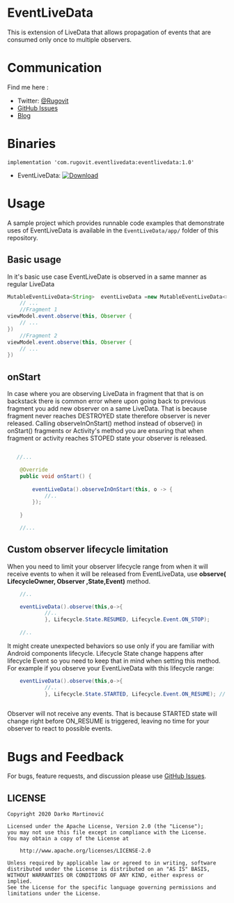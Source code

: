 
# EventLiveData 



This is extension of LiveData that allows propagation of events  that are consumed only once to multiple observers.


# Communication

 Find me here :


- Twitter: [@Rugovit][twitter]
- [GitHub Issues][issues]
- [Blog]


# Binaries

```
implementation 'com.rugovit.eventlivedata:eventlivedata:1.0'

```

* EventLiveData: [ ![Download](https://api.bintray.com/packages/rugovit/android/eventlivedata/images/download.svg) ](https://bintray.com/rugovit/android/eventlivedata/_latestVersion)


# Usage

A sample project which provides runnable code examples that demonstrate uses of EventLiveData is available in the `EventLiveData/app/` folder of this repository.
## Basic usage
 In it's basic use case EventLiveDate is observed in a same manner as regular LiveData

```java
MutableEventLiveData<String>  eventLiveData =new MutableEventLiveData<>();
    // ...
    //Fragment 1
viewModel.event.observe(this, Observer {
    // ...
})
    //Fragment 2
viewModel.event.observe(this, Observer {
    // ...
})
```
##  onStart

In case where you are observing LiveData in fragment that that is on backstack there is common error where upon going back to previous fragment you add new observer on a same LiveData. 
That is because  fragment never reaches DESTROYED state therefore observer is never released. Calling  observeInOnStart() method instead of observe() in  onStart()  fragments or Activity's method you are ensuring that when fragment or activity reaches STOPED state your observer is released. 

```java

   //...

    @Override
    public void onStart() {
    
        eventLiveData().observeInOnStart(this, o -> {
            //..
        });
    
    }

    //...
```
## Custom observer lifecycle limitation 

When you need to limit your observer lifecycle range from when it will receive events to when it will be released from EventLiveData, use  **observe( LifecycleOwner, Observer ,State,Event)** method.

```java
    //..

    eventLiveData().observe(this,o->{
            //..
            }, Lifecycle.State.RESUMED, Lifecycle.Event.ON_STOP);
    
    //..
```

It might create unexpected behaviors so use only if you are familiar with Android components lifecycle.
Lifecycle State change happens after lifecycle Event so you need to keep that in mind when setting this method.
For example if you observe your EventLiveData with this lifecycle range:

```java
    eventLiveData().observe(this,o->{
            //..
            }, Lifecycle.State.STARTED, Lifecycle.Event.ON_RESUME); // observer will not receive any events!!!
    
```
Observer will not receive any events. That is because  STARTED state  will change right before ON_RESUME  is triggered, leaving no time for your observer to react to possible events.  




# Bugs and Feedback

For bugs, feature requests, and discussion please use [GitHub Issues][issues].

## LICENSE

    Copyright 2020 Darko Martinović

    Licensed under the Apache License, Version 2.0 (the "License");
    you may not use this file except in compliance with the License.
    You may obtain a copy of the License at

        http://www.apache.org/licenses/LICENSE-2.0

    Unless required by applicable law or agreed to in writing, software
    distributed under the License is distributed on an "AS IS" BASIS,
    WITHOUT WARRANTIES OR CONDITIONS OF ANY KIND, either express or implied.
    See the License for the specific language governing permissions and
    limitations under the License.




 [twitter]: http://twitter.com/Rugovit
 [issues]: https://github.com/rugovit/EventLiveData/issues
 [Blog]: https://medium.com/@darko.martinovicc/eventlivedata-singlelivedata-with-multiple-observers-7e3e8d4a78fb
 
